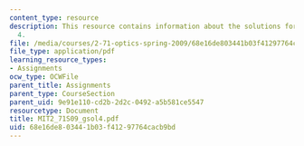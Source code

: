 ```yaml
---
content_type: resource
description: This resource contains information about the solutions for problem set
  4.
file: /media/courses/2-71-optics-spring-2009/68e16de803441b03f41297764cacb9bd_MIT2_71S09_gsol4.pdf
file_type: application/pdf
learning_resource_types:
- Assignments
ocw_type: OCWFile
parent_title: Assignments
parent_type: CourseSection
parent_uid: 9e91e110-cd2b-2d2c-0492-a5b581ce5547
resourcetype: Document
title: MIT2_71S09_gsol4.pdf
uid: 68e16de8-0344-1b03-f412-97764cacb9bd
---
```

